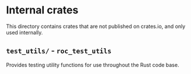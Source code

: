# Internal crates

This directory contains crates that are not published
on crates.io, and only used internally.

## `test_utils/` - `roc_test_utils`

Provides testing utility functions for use throughout the Rust code base.
